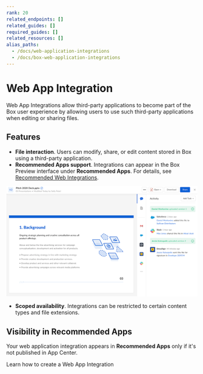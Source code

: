 ```yaml
---
rank: 20
related_endpoints: []
related_guides: []
required_guides: []
related_resources: []
alias_paths:
  - /docs/web-application-integrations
  - /docs/box-web-application-integrations
---
```


# Web App Integration

Web App Integrations allow third-party applications to
become part of the Box user experience by 
allowing users to use such third-party applications
when editing or sharing files.

## Features

- **File interaction**. Users can modify, share, or edit content stored in Box using a third-party application. 
- **Recommended Apps support**. Integrations can appear in the Box Preview interface under **Recommended Apps**. For details, see [Recommended Web Integrations][recommended-web-integrations].

<ImageFrame shadow>

  ![Integration example](./images/recommended-apps-preview.png)

</ImageFrame>

- **Scoped availability**. Integrations can be restricted to certain content types and file extensions.

## Visibility in Recommended Apps

Your web application integration appears in **Recommended Apps** only if it's not published in App Center.

<CTA to="g://applications/web-app-integrations/configure">
  Learn how to create a Web App Integration
</CTA>

[integrations]: g://applications/integrations
[custom-app]: g://authentication/oauth2/oauth2-setup
[oauth2]: g://authentication/oauth2
<!-- i18n-enable localize-links -->
[devconsole]: https://app.box.com/developers/console
[recommended-web-integrations]: https://support.box.com/hc/en-us/articles/360044195533-Installing-Recommended-Apps-in-your-Enterprise
<!-- i18n-disable localize-links -->
